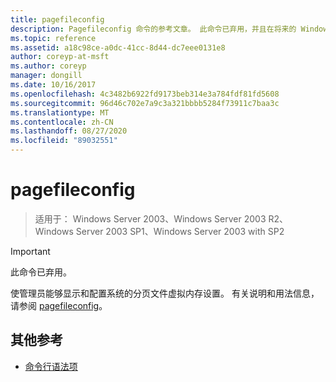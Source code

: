 ```yaml
---
title: pagefileconfig
description: Pagefileconfig 命令的参考文章。 此命令已弃用，并且在将来的 Windows 版本中不保证其受支持。
ms.topic: reference
ms.assetid: a18c98ce-a0dc-41cc-8d44-dc7eee0131e8
author: coreyp-at-msft
ms.author: coreyp
manager: dongill
ms.date: 10/16/2017
ms.openlocfilehash: 4c3482b6922fd9173beb314e3a784fdf81fd5608
ms.sourcegitcommit: 96d46c702e7a9c3a321bbbb5284f73911c7baa3c
ms.translationtype: MT
ms.contentlocale: zh-CN
ms.lasthandoff: 08/27/2020
ms.locfileid: "89032551"
---
```

# <a name="pagefileconfig"></a>pagefileconfig

> 适用于： Windows Server 2003、Windows Server 2003 R2、Windows Server 2003 SP1、Windows Server 2003 with SP2

>[!IMPORTANT]
> 此命令已弃用。

使管理员能够显示和配置系统的分页文件虚拟内存设置。 有关说明和用法信息，请参阅 [pagefileconfig](/previous-versions/orphan-topics/ws.10/cc772827(v=ws.10))。

## <a name="additional-references"></a>其他参考

- [命令行语法项](command-line-syntax-key.md)
